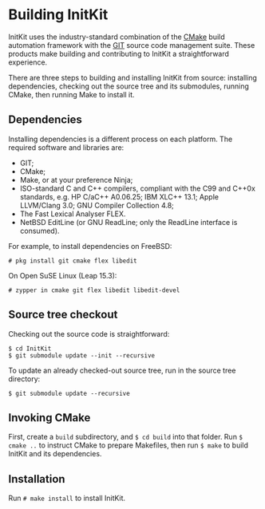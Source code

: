 Building InitKit
================

InitKit uses the industry-standard combination of the  [CMake] build automation
framework with the [GIT] source code management suite. These products make
building and contributing to InitKit a straightforward experience.

There are three steps to building and installing InitKit from source: installing dependencies, checking out the source tree and its submodules, running CMake,
then running Make to install it.

[CMake]: https://cmake.org
[GIT]: https://git-scm.com

Dependencies
------------

Installing dependencies is a different process on each platform. The required
software and libraries are:

 - GIT;
 - CMake;
 - Make, or at your preference Ninja;
 - ISO-standard C and C++ compilers, compliant with the C99 and C++0x standards,
 e.g. HP C/aC++ A0.06.25; IBM XLC++ 13.1; Apple LLVM/Clang 3.0; GNU Compiler
 Collection 4.8;
 - The Fast Lexical Analyser FLEX.
 - NetBSD EditLine (or GNU ReadLine; only the ReadLine interface is consumed).

For example, to install dependencies on FreeBSD:

`# pkg install git cmake flex libedit`

On Open SuSE Linux (Leap 15.3):

```# zypper in -t pattern devel_C_C++
# zypper in cmake git flex libedit libedit-devel
```

Source tree checkout
--------------------

Checking out the source code is straightforward:

```$ git checkout https://github.com/InitKit/InitKit.git
$ cd InitKit
$ git submodule update --init --recursive
```

To update an already checked-out source tree, run in the source tree directory:

```$ git pull
$ git submodule update --recursive
```

Invoking CMake
--------------

First, create a `build` subdirectory, and `$ cd build` into that folder. Run
`$ cmake ..` to instruct CMake to prepare Makefiles, then run `$ make` to build
InitKit and its dependencies.

Installation
------------

Run `# make install` to install InitKit.